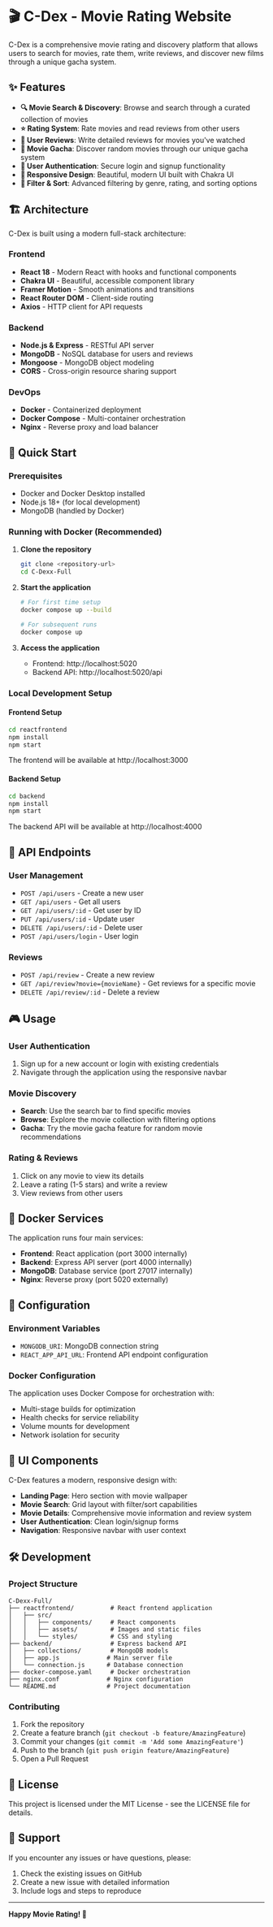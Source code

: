 # 🎬 C-Dex - Movie Rating Website

C-Dex is a comprehensive movie rating and discovery platform that allows users to search for movies, rate them, write reviews, and discover new films through a unique gacha system.

## ✨ Features

- **🔍 Movie Search & Discovery**: Browse and search through a curated collection of movies
- **⭐ Rating System**: Rate movies and read reviews from other users
- **📝 User Reviews**: Write detailed reviews for movies you've watched
- **🎲 Movie Gacha**: Discover random movies through our unique gacha system
- **👤 User Authentication**: Secure login and signup functionality
- **📱 Responsive Design**: Beautiful, modern UI built with Chakra UI
- **🎯 Filter & Sort**: Advanced filtering by genre, rating, and sorting options

## 🏗️ Architecture

C-Dex is built using a modern full-stack architecture:

### Frontend
- **React 18** - Modern React with hooks and functional components
- **Chakra UI** - Beautiful, accessible component library
- **Framer Motion** - Smooth animations and transitions
- **React Router DOM** - Client-side routing
- **Axios** - HTTP client for API requests

### Backend
- **Node.js & Express** - RESTful API server
- **MongoDB** - NoSQL database for users and reviews
- **Mongoose** - MongoDB object modeling
- **CORS** - Cross-origin resource sharing support

### DevOps
- **Docker** - Containerized deployment
- **Docker Compose** - Multi-container orchestration
- **Nginx** - Reverse proxy and load balancer

## 🚀 Quick Start

### Prerequisites
- Docker and Docker Desktop installed
- Node.js 18+ (for local development)
- MongoDB (handled by Docker)

### Running with Docker (Recommended)

1. **Clone the repository**
   ```bash
   git clone <repository-url>
   cd C-Dexx-Full
   ```

2. **Start the application**
   ```bash
   # For first time setup
   docker compose up --build
   
   # For subsequent runs
   docker compose up
   ```

3. **Access the application**
   - Frontend: http://localhost:5020
   - Backend API: http://localhost:5020/api

### Local Development Setup

#### Frontend Setup
```bash
cd reactfrontend
npm install
npm start
```
The frontend will be available at http://localhost:3000

#### Backend Setup
```bash
cd backend
npm install
npm start
```
The backend API will be available at http://localhost:4000

## 📡 API Endpoints

### User Management
- `POST /api/users` - Create a new user
- `GET /api/users` - Get all users
- `GET /api/users/:id` - Get user by ID
- `PUT /api/users/:id` - Update user
- `DELETE /api/users/:id` - Delete user
- `POST /api/users/login` - User login

### Reviews
- `POST /api/review` - Create a new review
- `GET /api/review?movie={movieName}` - Get reviews for a specific movie
- `DELETE /api/review/:id` - Delete a review

## 🎮 Usage

### User Authentication
1. Sign up for a new account or login with existing credentials
2. Navigate through the application using the responsive navbar

### Movie Discovery
- **Search**: Use the search bar to find specific movies
- **Browse**: Explore the movie collection with filtering options
- **Gacha**: Try the movie gacha feature for random movie recommendations

### Rating & Reviews
1. Click on any movie to view its details
2. Leave a rating (1-5 stars) and write a review
3. View reviews from other users

## 🐳 Docker Services

The application runs four main services:

- **Frontend**: React application (port 3000 internally)
- **Backend**: Express API server (port 4000 internally)
- **MongoDB**: Database service (port 27017 internally)
- **Nginx**: Reverse proxy (port 5020 externally)

## 🔧 Configuration

### Environment Variables
- `MONGODB_URI`: MongoDB connection string
- `REACT_APP_API_URL`: Frontend API endpoint configuration

### Docker Configuration
The application uses Docker Compose for orchestration with:
- Multi-stage builds for optimization
- Health checks for service reliability
- Volume mounts for development
- Network isolation for security

## 🎨 UI Components

C-Dex features a modern, responsive design with:
- **Landing Page**: Hero section with movie wallpaper
- **Movie Search**: Grid layout with filter/sort capabilities
- **Movie Details**: Comprehensive movie information and review system
- **User Authentication**: Clean login/signup forms
- **Navigation**: Responsive navbar with user context

## 🛠️ Development

### Project Structure
```
C-Dexx-Full/
├── reactfrontend/          # React frontend application
│   ├── src/
│   │   ├── components/     # React components
│   │   ├── assets/         # Images and static files
│   │   └── styles/         # CSS and styling
├── backend/                # Express backend API
│   ├── collections/        # MongoDB models
│   ├── app.js             # Main server file
│   └── connection.js      # Database connection
├── docker-compose.yaml     # Docker orchestration
├── nginx.conf             # Nginx configuration
└── README.md              # Project documentation
```

### Contributing
1. Fork the repository
2. Create a feature branch (`git checkout -b feature/AmazingFeature`)
3. Commit your changes (`git commit -m 'Add some AmazingFeature'`)
4. Push to the branch (`git push origin feature/AmazingFeature`)
5. Open a Pull Request

## 📝 License

This project is licensed under the MIT License - see the LICENSE file for details.

## 🤝 Support

If you encounter any issues or have questions, please:
1. Check the existing issues on GitHub
2. Create a new issue with detailed information
3. Include logs and steps to reproduce

---

**Happy Movie Rating! 🍿**
